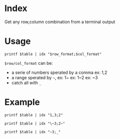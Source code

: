 # Index
Get any row,column combination from a terminal output

# Usage

`printf $table | idx "$row_format;$col_format"`

`$row/col_format` can be:
- a serie of numbers sperated by a comma ex: 1,2
- a range sperated by `~`, ex: 1~ ex: 1~2 ex: ~3
- catch all with `_`

# Example
`printf $table | idx "1,3;2"`

`printf $table | idx "\~3;2~"`

`printf $table | idx "~3;_"`
